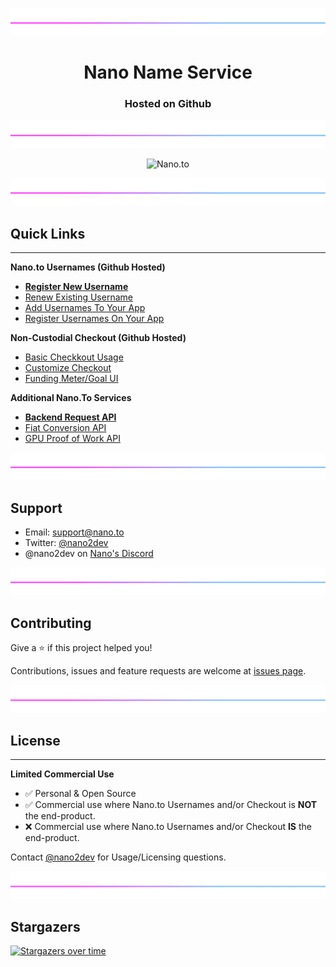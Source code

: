 ![line](https://github.com/fwd/n2/raw/master/.github/line.png)

<h1 align="center">Nano Name Service</h1>
<h3 align="center">Hosted on Github</h3>

![line](https://github.com/fwd/n2/raw/master/.github/line.png)

<p align="center">
  <img src="https://github.com/fwd/nano/raw/master/dist/images/funding.png" alt="Nano.to" />
</p>

![line](https://github.com/fwd/n2/raw/master/.github/line.png)

## Quick Links

---

**Nano.to Usernames (Github Hosted)**
  - [**Register New Username**](https://github.com/fwd/nano-to/blob/master/docs/username.md)
  - [Renew Existing Username](https://github.com/fwd/nano-to/blob/master/docs/username.md#renewal)
  - [Add Usernames To Your App](https://github.com/fwd/nano-to/blob/master/docs/username.md#dataset)
  - [Register Usernames On Your App](https://github.com/fwd/nano-to/blob/master/docs/username.md#dataset)


**Non-Custodial Checkout (Github Hosted)**
- [Basic Checkkout Usage](https://github.com/fwd/nano-to/blob/master/docs/checkout.md)
- [Customize Checkout](https://github.com/fwd/nano-to/blob/master/docs/checkout.md#customize-colors)
- [Funding Meter/Goal UI](https://github.com/fwd/nano-to/blob/master/docs/username-integration.md)

**Additional Nano.To Services**

- [**Backend Request API**](https://github.com/fwd/nano-to/blob/master/docs/checkout.md#checkout-via-post)
- [Fiat Conversion API](https://github.com/fwd/nano-to/blob/master/docs/price.md#price-api)
- [GPU Proof of Work API](https://github.com/fwd/nano-to/blob/master/docs/pow.md)

![line](https://github.com/fwd/n2/raw/master/.github/line.png)

## Support

- Email: support@nano.to
- Twitter: [@nano2dev](https://twitter.com/nano2dev)
- @nano2dev on [Nano's Discord](https://discord.com/invite/RNAE2R9) 

![line](https://github.com/fwd/n2/raw/master/.github/line.png)

## Contributing

Give a ⭐️ if this project helped you!

Contributions, issues and feature requests are welcome at [issues page](https://github.com/fwd/nano-to/issues).

![line](https://github.com/fwd/n2/raw/master/.github/line.png)


## License

---

**Limited Commercial Use**

- ✅ Personal & Open Source
- ✅ Commercial use where Nano.to Usernames and/or Checkout is **NOT** the end-product.
- ❌ Commercial use where Nano.to Usernames and/or Checkout **IS** the end-product.

Contact [@nano2dev](mailto:support@nano.to) for Usage/Licensing questions.

![line](https://github.com/fwd/n2/raw/master/.github/line.png)


## Stargazers

[![Stargazers over time](https://starchart.cc/fwd/nano-to.svg)](https://github.com/fwd/nano-to)
